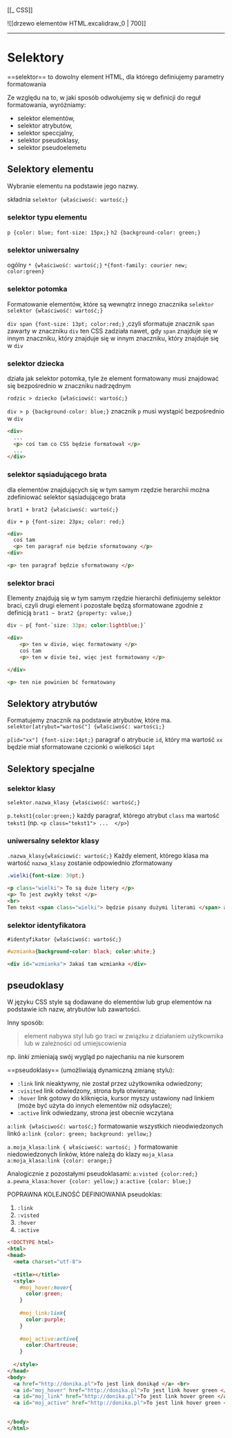[[_ CSS]]

![[drzewo elementów HTML.excalidraw_0 | 700]]

---
# Selektory
==selektor== to dowolny element HTML, dla którego definiujemy parametry formatowania

Ze względu na to, w jaki sposób odwołujemy się w definicji do reguł formatowania, wyróżniamy:
- selektor elementów,
- selektor atrybutów,
- selektor  speccjalny,
- selektor  pseudoklasy,
- selektor pseudoelemetu

## Selektory elementu
Wybranie elementu na podstawie jego nazwy.

składnia `selektor {właściwość: wartość;}`

### selektor typu elementu
`p {color: blue; font-size: 15px;}`
`h2 {background-color: green;}`

### selektor uniwersalny
ogólny
`* {właściwość: wartość;}`
`*{font-family: courier new; color:green}`


### selektor potomka
Formatowanie elementów, które są wewnątrz innego znacznika
`selektor selektor {właściwość: wartość;}`

`div span {font-size: 13pt; color:red;}` ,czyli sformatuje znacznik `span` zawarty w znaczniku `div`
ten CSS zadziała nawet, gdy `span` znajduje się w innym znaczniku, który znajduje się w innym znaczniku, który znajduje się w `div`

### selektor dziecka
działa jak selektor potomka, tyle że element formatowany musi znajdować się bezpośrednio w znaczniku nadrzędnym

`rodzic > dziecko {właściowść: wartość;}`

`div > p {background-color: blue;}` znacznik `p` musi wystąpić bezpośrednio w `div`
```html
<div>
  ...
  <p> coś tam co CSS będzie formatował </p>
  ...
</div>
```


### selektor sąsiadującego brata 
dla elementów  znajdujących się  w tym samym rzędzie herarchii można zdefiniować  selektor  sąsiadującego brata

`brat1 + brat2 {właściwość: wartość;}`

`div + p {font-size: 23px; color: red;}`
```html
<div>
  coś tam
  <p> ten paragraf nie będzie sformatowany </p>
<div>

<p> ten paragraf będzie sformatowany </p>
```

### selektor braci
Elementy znajdują się w tym samym rzędzie hierarchii definiujemy selektor braci, czyli drugi element i pozostałe będzą sformatowane zgodnie z definicją 
`brat1 ~ brat2 {property: value;}`
```css
div ~ p{ font-`size: 33px; color:lightblue;}`
```

```html
<div>
	<p> ten w divie, więc formatowany </p>
	coś tam
	<p> ten w divie też, więc jest formatowany </p> 

</div>

<p> ten nie powinien bć formatowany
```


## Selektory atrybutów
Formatujemy znacznik na podstawie atrybutów, które ma.
`selektor[atrybut="wartość"] {właściwość: wartości;}`

`p[id="xx"] {font-size:14pt;}` paragraf o atrybucie `id`, który ma wartość `xx` będzie miał sformatowane czcionki o wielkości `14pt`


## Selektory specjalne

### selektor klasy
`selektor.nazwa_klasy {właściwość: wartość;}`

`p.tekst1{color:green;}` każdy paragraf, którego atrybut `class` ma wartość `tekst1`
(np. `<p class="tekst1"> ...  </p>`)

### uniwersalny selektor klasy
`.nazwa_klasy{właściowść: wartość;}`
Każdy element, którego klasa ma wartość `nazwa_klasy` zostanie odpowiednio zformatowany

```css
.wielki{font-size: 30pt;}
```

```html
<p class="wielki"> To są duże litery </p>
<p> To jest zwykły tekst </p>
<br>
Ten tekst <span class="wielki"> będzie pisany dużymi literami </span> a ten już nie


```

### selektor identyfikatora
`#identyfikator {właściwość: wartość;}`

```css
#wzmianka{background-color: black; color:white;}
```

```html
<div id="wzmianka"> Jakaś tam wzmianka </div>
```


## pseudoklasy
W języku CSS style są dodawane do elementów lub grup elementów na podstawie ich nazw, atrybutów lub zawartości.

Inny sposób:
> element nabywa styl lub go traci w związku z działaniem użytkownika lub w zależności od umiejscowienia

np. _linki_ zmieniają swój wygląd po najechaniu na nie kursorem

==pseudoklasy== (umożliwiają dynamiczną zmianę stylu):
- `:link` link nieaktywny, nie został przez użytkownika odwiedzony;
- `:visited` link odwiedzony, strona była otwierana;
- `:hover` link gotowy do kliknięcia, kursor myszy ustawiony nad linkiem (może być użyta do innych elementów niż odsyłacze);
- `:active` link odwiedzany, strona jest obecnie wczytana

`a:link {właściwość: wartość;}` formatowanie wszystkich nieodwiedzonych linkó
`a:link {color: green; background: yellow;}`


`a.moja_klasa:link { właściwość: wartość; }` formatowanie niedowiedzonych linków, które należą do klazy `moja_klasa`
`a:moja_klasa:link {color: orange;}`


Analogicznie z pozostałymi pseudoklasami:
`a:visted {color:red;}`
`a.pewna_klasa:hover {color: yellow;}`
`a:active {color: blue;}`

POPRAWNA KOLEJNOŚĆ DEFINIOWANIA pseudoklas:
1. `:link`
2. `:visted`
3. `:hover`
4. `:active`

```html
<!DOCTYPE html>
<html>
<head>
  <meta charset="utf-8">
  
  <title></title>
  <style>
    #moj_hover:hover{
      color:green;
    }
    
    #moj_link:link{
      color:purple;
    }
    
    #moj_active:active{
      color:Chartreuse;
    }
  
  </style>
</head>
<body>
  <a href="http://donika.pl">To jest link donikąd </a> <br>
  <a id="moj_hover" href="http://donika.pl">To jest link hover green </a> <br>
  <a id="moj_link" href="http://donika.pl">To jest link hover green </a> <br>
  <a id="moj_active" href="http://donika.pl">To jest link hover green </a> <br>

  
</body>
</html>
```











